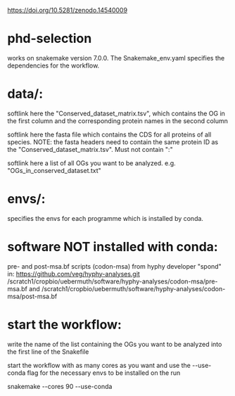 https://doi.org/10.5281/zenodo.14540009

# phd-selection
works on snakemake version 7.0.0. The Snakemake_env.yaml specifies the dependencies for the workflow. 

# data/: 
softlink here the "Conserved_dataset_matrix.tsv", which contains the OG in the first column and the corresponding protein names in the second column

softlink here the fasta file which contains the CDS for all proteins of all species. NOTE: the fasta headers need to contain the same protein ID as the "Conserved_dataset_matrix.tsv". Must not contain ":"

 softlink here a list of all OGs you want to be analyzed. e.g. "OGs_in_conserved_dataset.txt"

# envs/:
specifies the envs for each programme which is installed by conda.

# software NOT installed with conda:
pre- and post-msa.bf scripts (codon-msa) from hyphy developer "spond" in: https://github.com/veg/hyphy-analyses.git
/scratch1/cropbio/uebermuth/software/hyphy-analyses/codon-msa/pre-msa.bf and /scratch1/cropbio/uebermuth/software/hyphy-analyses/codon-msa/post-msa.bf

# start the workflow:
write the name of the list containing the OGs you want to be analyzed into the first line of the Snakefile

start the workflow with as many cores as you want and use the --use-conda flag for the necessary envs to be installed on the run

snakemake --cores 90 --use-conda
